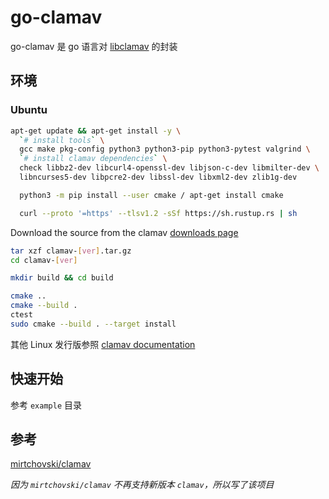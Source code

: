 # go-clamav

go-clamav 是 go 语言对 [libclamav](https://docs.clamav.net/manual/Development/libclamav.html) 的封装

## 环境
### Ubuntu

```bash
apt-get update && apt-get install -y \
  `# install tools` \
  gcc make pkg-config python3 python3-pip python3-pytest valgrind \
  `# install clamav dependencies` \
  check libbz2-dev libcurl4-openssl-dev libjson-c-dev libmilter-dev \
  libncurses5-dev libpcre2-dev libssl-dev libxml2-dev zlib1g-dev

  python3 -m pip install --user cmake / apt-get install cmake

  curl --proto '=https' --tlsv1.2 -sSf https://sh.rustup.rs | sh
```

Download the source from the clamav [downloads page](https://www.clamav.net/downloads)

```bash
tar xzf clamav-[ver].tar.gz
cd clamav-[ver]

mkdir build && cd build

cmake ..
cmake --build .
ctest
sudo cmake --build . --target install
```

其他 Linux 发行版参照 [clamav documentation](https://docs.clamav.net/manual/Installing/Installing-from-source-Unix.html)

## 快速开始
参考 `example` 目录

## 参考
[mirtchovski/clamav](https://github.com/mirtchovski/clamav)

*因为 `mirtchovski/clamav` 不再支持新版本 `clamav`，所以写了该项目*
